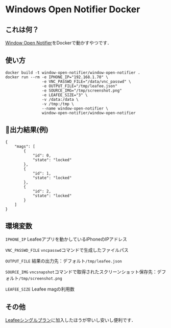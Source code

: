 # Windows Open Notifier Docker

## これは何？
[Window Open Notifier](https://github.com/Mekapiku/window-open-notifier)をDockerで動かすやつです．

## 使い方
```
docker build -t window-open-notifier/window-open-notifier .
docker run --rm -e IPHONE_IP="192.168.1.70" \
                -e VNC_PASSWD_FILE="/data/vnc_passwd" \
                -e OUTPUT_FILE="/tmp/leafee.json"
                -e SOURCE_IMG="/tmp/screenshot.png"
                -e LEAFEE_SIZE="3" \
                -v /data:/data \
                -v /tmp:/tmp \
                --name window-open-notifier \
                window-open-notifier/window-open-notifier
```

## 出力結果(例)
```
{
    "mags": [
        {
            "id": 0,
            "state": "locked"
        },
        {
            "id": 1,
            "state": "locked"
        },
        {
            "id": 2,
            "state": "locked"
        }
    ]
}
```

## 環境変数
`IPHONE_IP` Leafeeアプリを動かしているiPhoneのIPアドレス

`VNC_PASSWD_FILE` `vncpasswd`コマンドで生成したファイルパス

`OUTPUT_FILE` 結果の出力先：デフォルト`/tmp/leafee.json`

`SOURCE_IMG` `vncsnapshot`コマンドで取得されたスクリーンショット保存先：デフォルト`/tmp/screenshot.png`

`LEAFEE_SIZE` Leafee magの利用数

## その他
[Leafeeシングルプラン](https://leafee.me/price)に加入したほうが早いし安いし便利です．
